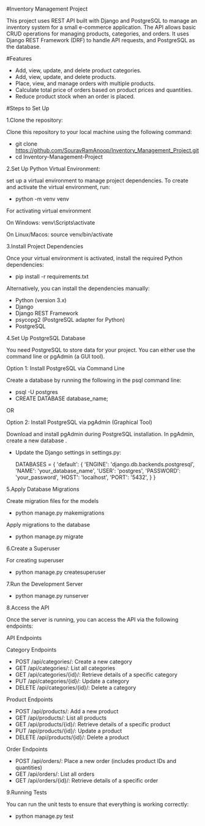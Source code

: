#Inventory Management Project

This project uses REST API built with Django and PostgreSQL to manage an inventory system for a small e-commerce application. 
The API allows basic CRUD operations for managing products, categories, and orders. 
It uses Django REST Framework (DRF) to handle API requests, and PostgreSQL as the database.

#Features

- Add, view, update, and delete product categories.
- Add, view, update, and delete products.
- Place, view, and manage orders with multiple products.
- Calculate total price of orders based on product prices and quantities.
- Reduce product stock when an order is placed.


#Steps to Set Up

1.Clone the repository:

   Clone this repository to your local machine using the following command:

   - git clone https://github.com/SouravRamAnoop/Inventory_Management_Project.git
   - cd Inventory-Management-Project


2.Set Up Python Virtual Environment:

   set up a virtual environment to manage project dependencies. To create and activate the virtual environment, run:

   - python -m venv venv
   
   For activating virtual environment

   On Windows:
   venv\Scripts\activate

   On Linux/Macos:
   source venv/bin/activate


3.Install Project Dependencies

   Once your virtual environment is activated, install the required Python dependencies:
   
   - pip install -r requirements.txt

   Alternatively, you can install the dependencies manually:

   - Python (version 3.x)
   - Django
   - Django REST Framework
   - psycopg2 (PostgreSQL adapter for Python)
   - PostgreSQL


4.Set Up PostgreSQL Database

   You need PostgreSQL to store data for your project. You can either use the command line or pgAdmin (a GUI tool).

   Option 1: Install PostgreSQL via Command Line

   Create a database by running the following in the psql command line:
   
   - psql -U postgres
   - CREATE DATABASE database_name;

   OR
   
   Option 2: Install PostgreSQL via pgAdmin (Graphical Tool)

   Download and install pgAdmin during PostgreSQL installation.
   In pgAdmin, create a new database .


   - Update the Django settings in settings.py:
   
      DATABASES = {
       'default': {
           'ENGINE': 'django.db.backends.postgresql',
           'NAME': 'your_database_name',
           'USER': 'postgres',
           'PASSWORD': 'your_password',
           'HOST': 'localhost',
           'PORT': '5432',
       }
   }


5.Apply Database Migrations

   Create migration files for the models

   - python manage.py makemigrations
   
   Apply migrations to the database

   - python manage.py migrate


6.Create a Superuser 

   For creating superuser 

   - python manage.py createsuperuser


7.Run the Development Server

   - python manage.py runserver


8.Access the API
   
   Once the server is running, you can access the API via the following endpoints:

   API Endpoints

   Category Endpoints
   - POST /api/categories/: Create a new category
   - GET /api/categories/: List all categories
   - GET /api/categories/{id}/: Retrieve details of a specific category
   - PUT /api/categories/{id}/: Update a category
   - DELETE /api/categories/{id}/: Delete a category

   Product Endpoints
   - POST /api/products/: Add a new product
   - GET /api/products/: List all products
   - GET /api/products/{id}/: Retrieve details of a specific product
   - PUT /api/products/{id}/: Update a product
   - DELETE /api/products/{id}/: Delete a product

   Order Endpoints
   - POST /api/orders/: Place a new order (includes product IDs and quantities)
   - GET /api/orders/: List all orders
   - GET /api/orders/{id}/: Retrieve details of a specific order
   

9.Running Tests

   You can run the unit tests to ensure that everything is working correctly:

   - python manage.py test


   
